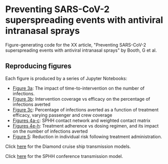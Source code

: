 # Preventing SARS-CoV-2 superspreading events with antiviral intranasal sprays
 Figure-generating code for the XX article, "Preventing SARS-CoV-2 superspreading events with antiviral intranasal sprays" by Booth, G et al.

## Reproducing figures
Each figure is produced by a series of Jupyter Notebooks:

* [Figure 3a](cruiseship/simulation/figure3a_intervention_time.ipynb): The impact of time-to-intervention on the number of infections.
* [Figure 3b](cruiseship/simulation/figure3b_coverage_efficacy.ipynb): Intervention coverage vs efficacy on the percentage of infections averted
* [Figure 3c](cruiseship/simulation/figure3c_efficacy_scenario.ipynb): Percentage of infections averted as a function of treatment efficacy, varying passenger and crew coverage
* [Figures 4a-c](conference/simulation/figure4a-c_network.ipynb): SPHH contact network and weighted contact matrix
* [Figures 4e-h](conference/simulation/figure4e-h_infections_averted.ipynb): Treatment adherence vs dosing regimen, and its impact on the number of infections averted
* [Figure 5](conference/simulation/figure5_protected_vs_unprotected.ipynb): Reduction in individual risk following treatment administration.

Click [here](cruiseship/models) for the Diamond cruise ship transmission models.

Click [here](conference/models/conference_model.py) for the SPHH conference transmission model.

